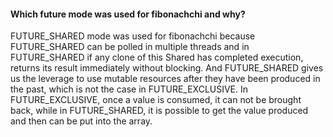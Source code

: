 #### Which future mode was used for fibonachchi and why?

FUTURE_SHARED mode was used for fibonachchi because FUTURE_SHARED can be polled in multiple threads and in FUTURE_SHARED if any clone of this Shared has completed execution, returns its result immediately without blocking.
And FUTURE_SHARED gives us the leverage to use mutable resources after they have been produced in the past, which is not the case in FUTURE_EXCLUSIVE.
In FUTURE_EXCLUSIVE, once a value is consumed, it can not be brought back, while in FUTURE_SHARED, it is possible to get the value produced and then can be put into the array.

